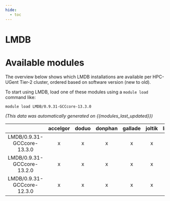 ```yaml
---
hide:
  - toc
---
```


LMDB
====

# Available modules


The overview below shows which LMDB installations are available per HPC-UGent Tier-2 cluster, ordered based on software version (new to old).

To start using LMDB, load one of these modules using a `module load` command like:

```shell
module load LMDB/0.9.31-GCCcore-13.3.0
```

*(This data was automatically generated on {{modules_last_updated}})*

| |accelgor|doduo|donphan|gallade|joltik|litleo|shinx|
| :---: | :---: | :---: | :---: | :---: | :---: | :---: | :---: |
|LMDB/0.9.31-GCCcore-13.3.0|x|x|x|x|x|x|x|
|LMDB/0.9.31-GCCcore-13.2.0|x|x|x|x|x|x|x|
|LMDB/0.9.31-GCCcore-12.3.0|x|x|x|x|x|x|x|
